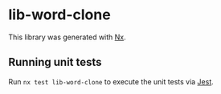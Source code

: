 # lib-word-clone

This library was generated with [Nx](https://nx.dev).

## Running unit tests

Run `nx test lib-word-clone` to execute the unit tests via [Jest](https://jestjs.io).
